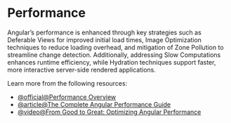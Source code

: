 # Performance

Angular’s performance is enhanced through key strategies such as Deferable Views for improved initial load times, Image Optimization techniques to reduce loading overhead, and mitigation of Zone Pollution to streamline change detection. Additionally, addressing Slow Computations enhances runtime efficiency, while Hydration techniques support faster, more interactive server-side rendered applications.

Learn more from the following resources:

- [@official@Performance Overview](https://angular.dev/best-practices/runtime-performance)
- [@article@The Complete Angular Performance Guide](https://danielk.tech/home/complete-angular-performance-guide)
- [@video@From Good to Great: Optimizing Angular Performance](https://www.youtube.com/watch?v=tMxrY7IL-Ac)